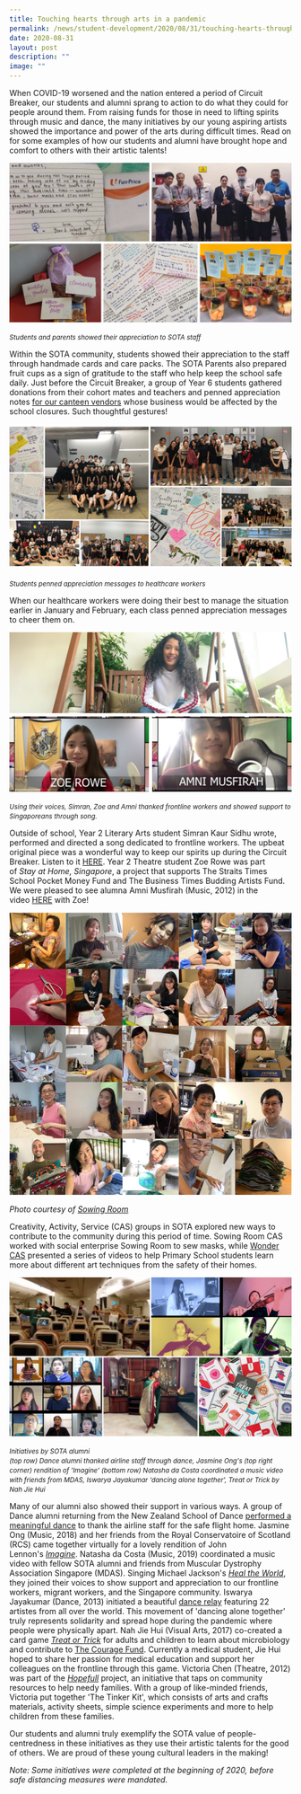 ```yaml
---
title: Touching hearts through arts in a pandemic
permalink: /news/student-development/2020/08/31/touching-hearts-through-arts-in-a-pandemic/
date: 2020-08-31
layout: post
description: ""
image: ""
---
```

When COVID-19 worsened and the nation entered a period of Circuit Breaker, our students and alumni sprang to action to do what they could for people around them. From raising funds for those in need to lifting spirits through music and dance, the many initiatives by our young aspiring artists showed the importance and power of the arts during difficult times. Read on for some examples of how our students and alumni have brought hope and comfort to others with their artistic talents!

![](/images/appreciation-messages-to-sota-community.png)

<small><i>Students and parents showed their appreciation to SOTA staff</i></small>  
  

Within the SOTA community, students showed their appreciation to the staff through handmade cards and care packs. The SOTA Parents also prepared fruit cups as a sign of gratitude to the staff who help keep the school safe daily. Just before the Circuit Breaker, a group of Year 6 students gathered donations from their cohort mates and teachers and penned appreciation notes&nbsp;[for our canteen vendors](https://www.straitstimes.com/lifestyle/making-a-difference-with-plants-yarn-and-art)&nbsp;whose business would be affected by the school closures. Such thoughtful gestures!

![](/images/appreciation-messages-to-healthcare-workers.png)

<small><i>Students penned appreciation messages to healthcare workers</i></small>  
  

When our healthcare workers were doing their best to manage the situation earlier in January and February, each class penned appreciation messages to cheer them on.

![](/images/simran-zoe-and-amni-showing-their-support-through-song.png)

<small><i>Using their voices, Simran, Zoe and Amni thanked frontline workers and showed support to Singaporeans through song.</i></small>  

Outside of school, Year 2 Literary Arts student Simran Kaur Sidhu wrote, performed and directed a song dedicated to frontline workers. The upbeat original piece was a wonderful way to keep our spirits up during the Circuit Breaker. Listen to it&nbsp;[HERE](https://youtu.be/H77ecqS-cwI). Year 2 Theatre student Zoe Rowe was part of&nbsp;_Stay at Home, Singapore_, a project that supports The Straits Times School Pocket Money Fund and The Business Times Budding Artists Fund. We were pleased to see alumna Amni Musfirah (Music, 2012) in the video&nbsp;[HERE](https://www.straitstimes.com/singapore/stay-at-home-singapore-remixed-with-8-young-singers-to-raise-more-for-st-and-bts-charities)&nbsp;with Zoe!

![](/images/sewing-masks-with-sowing-room.jpg)

_Photo courtesy of&nbsp;[Sowing Room](https://www.facebook.com/sowingroom/posts/3169125196433248)_  
  

Creativity, Activity, Service (CAS) groups in SOTA explored new ways to contribute to the community during this period of time. Sowing Room CAS worked with social enterprise Sowing Room to sew masks, while&nbsp;[Wonder CAS](https://www.youtube.com/channel/UCOpHH8_yjei4i36rdmR9h9g/featured)&nbsp;presented a series of videos to help Primary School students learn more about different art techniques from the safety of their homes.

![](/images/initiatives-by-alumni.png)

<small><i>Initiatives by SOTA alumni  
(top row) Dance alumni thanked airline staff through dance, Jasmine Ong's (top right corner) rendition of 'Imagine'  (bottom row) Natasha da Costa coordinated a music video with friends from MDAS, Iswarya Jayakumar 'dancing alone together', Treat or Trick by Nah Jie Hui</i></small>

Many of our alumni also showed their support in various ways. A group of Dance alumni returning from the New Zealand School of Dance&nbsp;[performed a meaningful dance](https://www.facebook.com/SOTA.SG/posts/1565803760253078)&nbsp;to thank the airline staff for the safe flight home. Jasmine Ong (Music, 2018) and her friends from the Royal Conservatoire of Scotland (RCS) came together virtually for a lovely rendition of John Lennon's&nbsp;[_Imagine_](https://www.facebook.com/SOTA.SG/posts/1592770034223117). Natasha da Costa (Music, 2019) coordinated a music video with fellow SOTA alumni and friends from Muscular Dystrophy Association Singapore (MDAS). Singing Michael Jackson's&nbsp;[_Heal the World_](https://youtu.be/Li_75UWIHNU), they joined their voices to show support and appreciation to our frontline workers, migrant workers, and the Singapore community. Iswarya Jayakumar (Dance, 2013) initiated a beautiful&nbsp;[dance relay](https://www.facebook.com/SOTA.SG/posts/1607296526103801)&nbsp;featuring 22 artistes from all over the world. This movement of 'dancing alone together' truly represents solidarity and spread hope during the pandemic where people were physically apart. Nah Jie Hui (Visual Arts, 2017) co-created a card game&nbsp;_[Treat or Trick](https://www.treatortrick.org/)_&nbsp;for adults and children to learn about microbiology and contribute to&nbsp;[The Courage Fund](https://www.comchest.gov.sg/thecouragefund). Currently a medical student, Jie Hui hoped to share her passion for medical education and support her colleagues on the frontline through this game. Victoria Chen (Theatre, 2012) was part of the&nbsp;_[Hopefull](https://www.wearehopefull.sg/)_&nbsp;project, an initiative that taps on community resources to help needy families. With a group of like-minded friends, Victoria put together 'The Tinker Kit', which consists of arts and crafts materials, activity sheets, simple science experiments and more to help children from these families.

  

Our students and alumni truly exemplify the SOTA value of people-centredness in these initiatives as they use their artistic talents for the good of others. We are proud of these young cultural leaders in the making!

  

_Note: Some initiatives were completed at the beginning of 2020, before safe distancing measures were mandated._